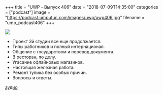 +++
title = "UWP - Выпуск 406"
date = "2018-07-09T14:35:00"
categories = ["podcast"]
image = "https://podcast.umputun.com/images/uwp/uwp406.jpg"
filename = "ump_podcast406"
+++

![](https://podcast.umputun.com/images/uwp/uwp406.jpg)

- Проект 3й студии все еще продолжается.
- Типы работников и полный интернационал.
- Общение с государством и перевод документа.
- В ресторан, по делу.
- Угасание офлайновых магазинов.
- Настоящая железная работа.
- Ремонт тупика без особых причин.
- Вопросы и ответы.

[аудио](https://podcast.umputun.com/media/ump_podcast406.mp3)
<audio src="https://podcast.umputun.com/media/ump_podcast406.mp3" preload="none"></audio>